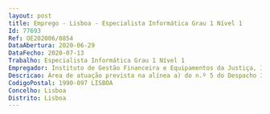 ```yaml
--- 
layout: post
title: Emprego - Lisboa - Especialista Informática Grau 1 Nível 1
Id: 77693
Ref: OE202006/0854
DataAbertura: 2020-06-29
DataFecho: 2020-07-13
Trabalho: Especialista Informática Grau 1 Nível 1
Empregador: Instituto de Gestão Financeira e Equipamentos da Justiça, I.P.
Descricao: Área de atuação prevista na alínea a) do n.º 5 do Despacho 340 2013, de 08 de janeiro, do Núcleo Arquitetura e Sistemas de Informação para a Área dos Registos, integrado no Departamento de Arquitetura de Sistemas.Propor a evolução dos recursos tecnológicos do MJ, em articulação com os demais serviços e organismos, de modo a assegurar a sua adequação às necessidades dos serviços Realizar ou promover estudos e projetos sobre a estrutura dos recursos tecnológicos disponibilizados no MJ, em articulação com os demais serviços e organismos Analisar as necessidades apresentadas pelos serviços e organismos do MJ, elaborando, em colaboração com os mesmos, os estudos prévios de projeto Garantir a transferência de conhecimento para o Departamento de Serviços de Suporte Tecnológico, antes do respetivo desenvolvimento, dos projetos referidos nas alíneas anteriores Identificar os indicadores de qualidade e definir os níveis de serviço e segurança adequados aos recursos tecnológicos utilizados no MJ.Acompanhamento das atividades em curso Reporte do progresso das atividades Atualização de informação em bases de dados Desenvolvimento de software Apoiar a área da contratação pública na vertente técnica para o lançamento de procedimentos concursais.
CodigoPostal: 1990-097 LISBOA
Concelho: Lisboa
Distrito: Lisboa
--- 
```


